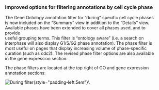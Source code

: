 ### Improved options for filtering annotations by cell cycle phase
<!-- pombase_flags: frontpage -->
<!-- newsfeed_thumbnail: pombase-logo-32x32px.png -->

The Gene Ontology annotation filter for “during” specific cell cycle phases is now included on the “Summary” 
view in addition to the “Details” view. Available phases have been extended to cover all phases used, and to provide  
useful grouping terms. This filter is “ontology aware” (i.e. a search on interphase will also display G1/S/G2 
phase annotation). The phase filter is most useful on pages that display increasing volume of 
phase-specific curation (such as cdc2). The revised phase filter options are also available in the gene expression section.

The  phase filters are located at the top right of GO and gene expression annotation sections:

![During filter](assets/newsfeed/during-filter.png){style="padding-left:5em"}\
